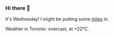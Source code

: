 ### Hi there :wave:

It's Wednesday! I might be putting some [miles](https://www.strava.com/athletes/889963) in.

Weather in Toronto: overcast, at +22°C.
